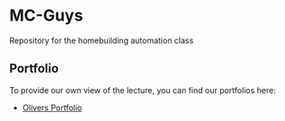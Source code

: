 # MC-Guys
Repository for the homebuilding automation class

## Portfolio
To provide our own view of the lecture, you can find our portfolios here:
* [Olivers Portfolio](Portfolios/Oliver%20Barth/portfolio.md)
